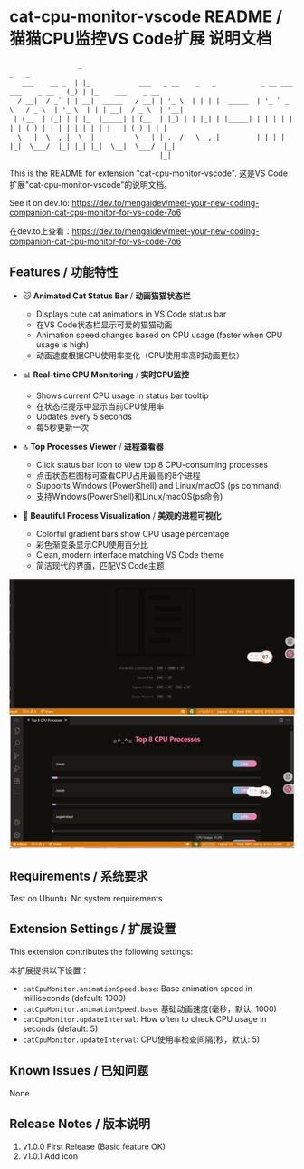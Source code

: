 # cat-cpu-monitor-vscode README / 猫猫CPU监控VS Code扩展 说明文档

```
                 _                                                                        _   _                  
   ___    __ _  | |_            ___   _ __    _   _           _ __ ___     ___    _ __   (_) | |_    ___    _ __ 
  / __|  / _` | | __|  _____   / __| | '_ \  | | | |  _____  | '_ ` _ \   / _ \  | '_ \  | | | __|  / _ \  | '__|
 | (__  | (_| | | |_  |_____| | (__  | |_) | | |_| | |_____| | | | | | | | (_) | | | | | | | | |_  | (_) | | |   
  \___|  \__,_|  \__|          \___| | .__/   \__,_|         |_| |_| |_|  \___/  |_| |_| |_|  \__|  \___/  |_|   
                                     |_|                                                                         
```


This is the README for extension "cat-cpu-monitor-vscode". 
这是VS Code扩展"cat-cpu-monitor-vscode"的说明文档。

See it on dev.to: https://dev.to/mengaidev/meet-your-new-coding-companion-cat-cpu-monitor-for-vs-code-7o6

在dev.to上查看：https://dev.to/mengaidev/meet-your-new-coding-companion-cat-cpu-monitor-for-vs-code-7o6

## Features / 功能特性

- 🐱 **Animated Cat Status Bar** / **动画猫猫状态栏**
  - Displays cute cat animations in VS Code status bar
  - 在VS Code状态栏显示可爱的猫猫动画
  - Animation speed changes based on CPU usage (faster when CPU usage is high)
  - 动画速度根据CPU使用率变化（CPU使用率高时动画更快）

- 📊 **Real-time CPU Monitoring** / **实时CPU监控**
  - Shows current CPU usage in status bar tooltip
  - 在状态栏提示中显示当前CPU使用率
  - Updates every 5 seconds
  - 每5秒更新一次

- 🔝 **Top Processes Viewer** / **进程查看器**
  - Click status bar icon to view top 8 CPU-consuming processes
  - 点击状态栏图标可查看CPU占用最高的8个进程
  - Supports Windows (PowerShell) and Linux/macOS (ps command)
  - 支持Windows(PowerShell)和Linux/macOS(ps命令)

- 🎨 **Beautiful Process Visualization** / **美观的进程可视化**
  - Colorful gradient bars show CPU usage percentage
  - 彩色渐变条显示CPU使用百分比
  - Clean, modern interface matching VS Code theme
  - 简洁现代的界面，匹配VS Code主题

![Demo Screenshot](https://github.com/MengAiDev/cat-cpu-monitor-vscode/blob/main/images/demo.png)
![Process Viewer](https://github.com/MengAiDev/cat-cpu-monitor-vscode/raw/main/images/image.png)

## Requirements / 系统要求

Test on Ubuntu. No system requirements

## Extension Settings / 扩展设置

This extension contributes the following settings:

本扩展提供以下设置：

* `catCpuMonitor.animationSpeed.base`: Base animation speed in milliseconds (default: 1000)
* `catCpuMonitor.animationSpeed.base`: 基础动画速度(毫秒，默认: 1000)
* `catCpuMonitor.updateInterval`: How often to check CPU usage in seconds (default: 5)
* `catCpuMonitor.updateInterval`: CPU使用率检查间隔(秒，默认: 5)

## Known Issues / 已知问题

None

## Release Notes / 版本说明

1. v1.0.0 First Release (Basic feature OK)
2. v1.0.1 Add icon

